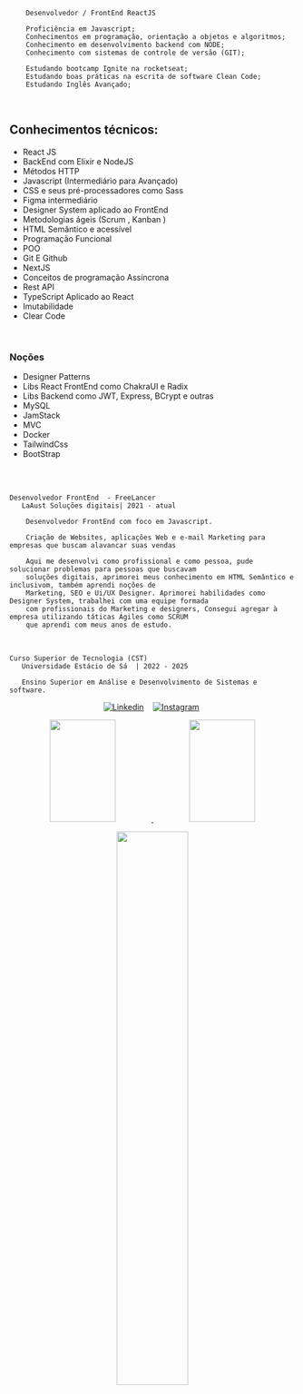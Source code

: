         Desenvolvedor / FrontEnd ReactJS

        Proficiência em Javascript; 
        Conhecimentos em programação, orientação a objetos e algoritmos; 
        Conhecimento em desenvolvimento backend com NODE;
        Conhecimento com sistemas de controle de versão (GIT);

        Estudando bootcamp Ignite na rocketseat;
        Estudando boas práticas na escrita de software Clean Code;
        Estudando Inglês Avançado;
 
<br>
<h2> Conhecimentos técnicos: </h2>
<ul>


<li> React JS </li>
<li> BackEnd com Elixir e NodeJS </li>
<li> Métodos HTTP </li>
<li> Javascript (Intermediário para Avançado) </li>
<li> CSS e seus pré-processadores como Sass </li>
<li> Figma intermediário </li>
<li> Designer System aplicado ao FrontEnd </li>
<li> Metodologias ágeis (Scrum , Kanban ) </li>
<li> HTML Semântico e acessível </li>
<li> Programação Funcional </li>
<li> POO </li>
<li> Git E Github </li>
<li> NextJS </li>
<li> Conceitos de programação Assíncrona </li>
<li> Rest API </li>
<li> TypeScript Aplicado ao React </li>
<li> Imutabilidade  </li>
<li> Clear Code  </li>

</ul>
        
        
 <br>
 
<h3> Noções </h3>
 <ul>
        <li> Designer Patterns</li>
        <li> Libs React FrontEnd como ChakraUI e Radix</li>
        <li> Libs Backend como JWT, Express, BCrypt e outras</li>
        <li> MySQL</li>
        <li> JamStack</li>
        <li> MVC</li>
        <li> Docker</li>
        <li> TailwindCss</li>
        <li> BootStrap</li>
      </ul>

 <br>

<br>
  
    Desenvolvedor FrontEnd  - FreeLancer
       LaAust Soluções digitais| 2021 - atual

        Desenvolvedor FrontEnd com foco em Javascript.

        Criação de Websites, aplicações Web e e-mail Marketing para empresas que buscam alavancar suas vendas

        Aqui me desenvolvi como profissional e como pessoa, pude solucionar problemas para pessoas que buscavam
        soluções digitais, aprimorei meus conhecimento em HTML Semântico e inclusivom, também aprendi noções de 
        Marketing, SEO e Ui/UX Designer. Aprimorei habilidades como Designer System, trabalhei com uma equipe formada
        com profissionais do Marketing e designers, Consegui agregar à empresa utilizando táticas Ágiles como SCRUM 
        que aprendi com meus anos de estudo.

<br>

    Curso Superior de Tecnologia (CST) 
       Universidade Estácio de Sá  | 2022 - 2025
            
       Ensino Superior em Análise e Desenvolvimento de Sistemas e software.          


<div>
   <p align="center">
    <a href="https://www.linkedin.com/in/matheus-fonteles-5876b8211/"><img alt="Linkedin" src="https://img.shields.io/badge/-LinkedIn-blue?style=for-the-badge&logo=Linkedin&logoColor=white"></a>&nbsp;&nbsp;&nbsp;
    <a href="https://www.instagram.com/laaust.co/"><img alt="Instagram" src="https://img.shields.io/youtube/channel/subscribers/UCXKSo8RSfVmrawXleZ-_arg?style=social"></a>&nbsp;
  </p>
</div>

<div align="center">
  <a href="https://github.com/matheusmfl">
  <img height="180em" width="48%" src="https://github-readme-stats.vercel.app/api?username=matheusmfl&show_icons=true&theme=dark&include_all_commits=true&count_private=true"/>
  <img height="180em" width="48%" src="https://github-readme-stats.vercel.app/api/top-langs/?username=Marceloabf&layout=compact&langs_count=7&theme=dark"/>
</div>
<p align="center"><img width=50% src="https://media.giphy.com/media/IThjAlJnD9WNO/giphy.gif"></p>

